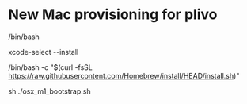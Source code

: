 # New Mac provisioning for plivo


/bin/bash

xcode-select --install 

/bin/bash -c "$(curl -fsSL https://raw.githubusercontent.com/Homebrew/install/HEAD/install.sh)"

sh ./osx_m1_bootstrap.sh
